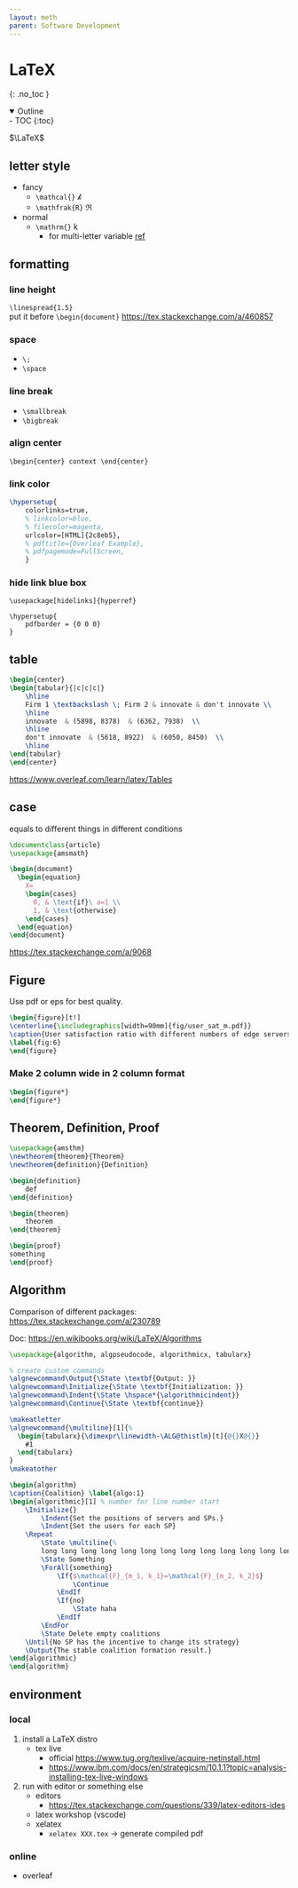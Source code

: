 ```yaml
---
layout: meth
parent: Software Development
---
```

# LaTeX
{: .no_toc }

<details open markdown="block">
  <summary>
    Outline
  </summary>
- TOC
{:toc}
</details>

$\LaTeX$

## letter style

- fancy
	- `\mathcal{}` $\mathcal{k}$
	- `\mathfrak{R}` $\mathfrak{R}$
- normal
	- `\mathrm{}` $\mathrm{k}$
		- for multi-letter variable [ref](https://tex.stackexchange.com/a/482988)

## formatting
### line height
`\linespread{1.5}`  
put it before `\begin{document}`
https://tex.stackexchange.com/a/460857

### space
- `\;`
- `\space`

### line break
- `\smallbreak`  
- `\bigbreak`

### align center
`\begin{center} context \end{center}`

### link color
```tex
\hypersetup{
    colorlinks=true,
    % linkcolor=blue,
    % filecolor=magenta,      
    urlcolor=[HTML]{2c8eb5},
    % pdftitle={Overleaf Example},
    % pdfpagemode=FullScreen,
    }
```

### hide link blue box
```
\usepackage[hidelinks]{hyperref}
```

```
\hypersetup{
    pdfborder = {0 0 0}
}
```

## table
```tex
\begin{center}
\begin{tabular}{|c|c|c|}
	\hline
	Firm 1 \textbackslash \; Firm 2 & innovate & don't innovate \\
	\hline
	innovate  & (5898, 8378)  & (6362, 7938)  \\
	\hline
	don't innovate  & (5618, 8922)  & (6050, 8450)  \\
	\hline
\end{tabular}
\end{center}
```
<https://www.overleaf.com/learn/latex/Tables>

## case

equals to different things in different conditions

```tex
\documentclass{article}
\usepackage{amsmath}

\begin{document}
  \begin{equation}
    X=
    \begin{cases}
      0, & \text{if}\ a=1 \\
      1, & \text{otherwise}
    \end{cases}
  \end{equation}
\end{document}
```

<https://tex.stackexchange.com/a/9068>

## Figure

Use pdf or eps for best quality.

```tex
\begin{figure}[t!]
\centerline{\includegraphics[width=90mm]{fig/user_sat_m.pdf}}
\caption{User satisfaction ratio with different numbers of edge servers.}
\label{fig:6}
\end{figure}
```

### Make 2 column wide in 2 column format

```tex
\begin{figure*}
\end{figure*}
```


## Theorem, Definition, Proof

```tex
\usepackage{amsthm}
\newtheorem{theorem}{Theorem}
\newtheorem{definition}{Definition}
```

```tex
\begin{definition}
	def
\end{definition}

\begin{theorem}
	theorem
\end{theorem}

\begin{proof}
something
\end{proof}
```

## Algorithm

Comparison of different packages: <https://tex.stackexchange.com/a/230789>

Doc: <https://en.wikibooks.org/wiki/LaTeX/Algorithms>

```tex
\usepackage{algorithm, algpseudocode, algorithmicx, tabularx}

% create custom commands
\algnewcommand\Output{\State \textbf{Output: }}
\algnewcommand\Initialize{\State \textbf{Initialization: }}
\algnewcommand\Indent{\State \hspace*{\algorithmicindent}}
\algnewcommand\Continue{\State \textbf{continue}}

\makeatletter
\algnewcommand{\multiline}[1]{%
  \begin{tabularx}{\dimexpr\linewidth-\ALG@thistlm}[t]{@{}X@{}}
    #1
  \end{tabularx}
}
\makeatother

\begin{algorithm}
\caption{Coalition} \label{algo:1}
\begin{algorithmic}[1] % number for line number start
    \Initialize{}
        \Indent{Set the positions of servers and SPs.}
        \Indent{Set the users for each SP}
    \Repeat
        \State \multiline{%
        long long long long long long long long long long long long long long long long long long}
        \State Something
        \ForAll{something}
            \If{$\mathcal{F}_{m_1, k_1}=\mathcal{F}_{m_2, k_2}$}
                \Continue
            \EndIf
            \If{no}
                \State haha
            \EndIf
        \EndFor
        \State Delete empty coalitions
    \Until{No SP has the incentive to change its strategy}
    \Output{The stable coalition formation result.}
\end{algorithmic}
\end{algorithm}
```

## environment
### local
1. install a LaTeX distro
	- tex live
		- official https://www.tug.org/texlive/acquire-netinstall.html
		- https://www.ibm.com/docs/en/strategicsm/10.1.1?topic=analysis-installing-tex-live-windows
2. run with editor or something else
	- editors
		- https://tex.stackexchange.com/questions/339/latex-editors-ides
	- latex workshop (vscode)
	- xelatex
		- `xelatex XXX.tex` → generate compiled pdf

### online
- overleaf
